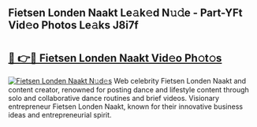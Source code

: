 ## Fietsen Londen Naakt Le𝚊k𝚎d N𝚞𝚍e - Part-YFt Vid𝚎o Photos Le𝚊ks J8i7f

# <h2><a href="http://fb3sca.evod.top/?m=Fietsen+Londen+Naakt">🔗 👉🔴 Fietsen Londen Naakt Vid𝚎o Ph𝚘t𝚘s</a></h2>

[![Fietsen Londen Naakt N𝚞d𝚎s](https://i.imgur.com/8V9OHl7.gif)](http://fb3sca.evod.top/?m=Fietsen+Londen+Naakt)
Web celebrity Fietsen Londen Naakt and content creator, renowned for posting dance and lifestyle content through solo and collaborative dance routines and brief videos. Visionary entrepreneur Fietsen Londen Naakt, known for their innovative business ideas and entrepreneurial spirit. 
